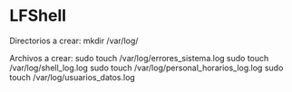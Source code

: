 # LFShell

Directorios a crear:
mkdir /var/log/

Archivos a crear:
sudo touch /var/log/errores_sistema.log
sudo touch /var/log/shell_log.log
sudo touch /var/log/personal_horarios_log.log
sudo touch /var/log/usuarios_datos.log
